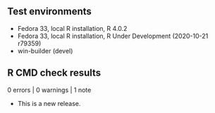 ## Test environments
* Fedora 33, local R installation, R 4.0.2
* Fedora 33, local R installation, R Under Development (2020-10-21 r79359)
* win-builder (devel)

## R CMD check results

0 errors | 0 warnings | 1 note

* This is a new release.
